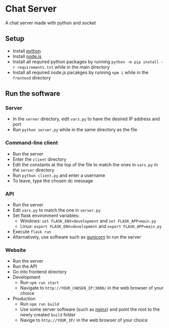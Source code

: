 # Chat Server
A chat server made with python and socket

## Setup
- Install [python](https://www.python.org/downloads/)
- Install [node.js](https://nodejs.org/en/)
- Install all required python packages by running `python -m pip install -r requirements.txt` while in the main directory
- Install all required node.js pacakges by running `npm i` while in the `frontend` directory

## Run the software
### Server
- In the `server` directory, edit `vars.py` to have the desired IP address and port
- Run `python server.py` while in the same directory as the file

### Command-line client
- Run the server
- Enter the `client` directory
- Edit the constants at the top of the file to match the ones in `vars.py` in the `server` directory
- Run `python client.py` and enter a username
- To leave, type the chosen dc message

### API
- Run the server
- Edit `vars.py` to match the one in `server.py`
- Set flask environment variables:
    - Windows: `set FLASK_ENV=development` and `set FLASK_APP=main.py`
    - Linux: `export FLASK_ENV=development` and `export FLASK_APP=main.py`
- Execute `flask run`
- Alternatively, use software such as [gunicorn](https://gunicorn.org/) to run the server

### Website
- Run the server
- Run the API
- Go into frontend directory
- Development
    - Run `npm run start`
    - Navigate to `http://YOUR_CHOSEN_IP:3000/` in the web browser of your choice
- Production
    - Run `npm run build`
    - Use some server software (such as [nginx](https://www.nginx.com/)) and point the root to the newly created `build`
      folder
    - Navige to `http://YOUR_IP/` in the web browser of your choice
